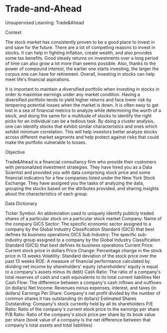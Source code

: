 # Trade-and-Ahead
Unsupervised Learning: Trade&Ahead


Context

The stock market has consistently proven to be a good place to invest in and save for the future. There are a lot of compelling reasons to invest in stocks. It can help in fighting inflation, create wealth, and also provides some tax benefits. Good steady returns on investments over a long period of time can also grow a lot more than seems possible. Also, thanks to the power of compound interest, the earlier one starts investing, the larger the corpus one can have for retirement. Overall, investing in stocks can help meet life's financial aspirations.

It is important to maintain a diversified portfolio when investing in stocks in order to maximise earnings under any market condition. Having a diversified portfolio tends to yield higher returns and face lower risk by tempering potential losses when the market is down. It is often easy to get lost in a sea of financial metrics to analyze while determining the worth of a stock, and doing the same for a multitude of stocks to identify the right picks for an individual can be a tedious task. By doing a cluster analysis, one can identify stocks that exhibit similar characteristics and ones which exhibit minimum correlation. This will help investors better analyze stocks across different market segments and help protect against risks that could make the portfolio vulnerable to losses.

Objective

Trade&Ahead is a financial consultancy firm who provide their customers with personalized investment strategies. They have hired you as a Data Scientist and provided you with data comprising stock price and some financial indicators for a few companies listed under the New York Stock Exchange. They have assigned you the tasks of analyzing the data, grouping the stocks based on the attributes provided, and sharing insights about the characteristics of each group.

Data Dictionary

Ticker Symbol: An abbreviation used to uniquely identify publicly traded shares of a particular stock on a particular stock market
Company: Name of the company
GICS Sector: The specific economic sector assigned to a company by the Global Industry Classification Standard (GICS) that best defines its business operations
GICS Sub Industry: The specific sub-industry group assigned to a company by the Global Industry Classification Standard (GICS) that best defines its business operations
Current Price: Current stock price in dollars
Price Change: Percentage change in the stock price in 13 weeks
Volatility: Standard deviation of the stock price over the past 13 weeks
ROE: A measure of financial performance calculated by dividing net income by shareholders' equity (shareholders' equity is equal to a company's assets minus its debt)
Cash Ratio: The ratio of a company's total reserves of cash and cash equivalents to its total current liabilities
Net Cash Flow: The difference between a company's cash inflows and outflows (in dollars)
Net Income: Revenues minus expenses, interest, and taxes (in dollars)
Earnings Per Share: Company's net profit divided by the number of common shares it has outstanding (in dollars)
Estimated Shares Outstanding: Company's stock currently held by all its shareholders
P/E Ratio: Ratio of the company's current stock price to the earnings per share
P/B Ratio: Ratio of the company's stock price per share by its book value per share (book value of a company is the net difference between that company's total assets and total liabilities)
